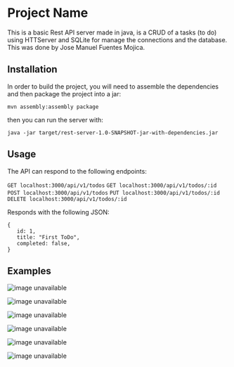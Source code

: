 # Project Name

This is a basic Rest API server made in java, is a CRUD of a tasks (to do) using HTTServer and SQLite for manage the connections and the database. This was done by Jose Manuel Fuentes Mojica.

## Installation
In order to build the project, you will need to assemble the dependencies and then package the project into a jar:

```mvn assembly:assembly package```

then you can run the server with:

```java -jar target/rest-server-1.0-SNAPSHOT-jar-with-dependencies.jar```

## Usage
The API can respond to the following endpoints:

```GET localhost:3000/api/v1/todos```
```GET localhost:3000/api/v1/todos/:id```
```POST localhost:3000/api/v1/todos```
```PUT localhost:3000/api/v1/todos/:id```
```DELETE localhost:3000/api/v1/todos/:id```

Responds with the following JSON:

```
{
   id: 1,
   title: "First ToDo",
   completed: false,
}
```

## Examples

![image unavailable](/media/ss_1.png)

![image unavailable](/media/ss_2.png)

![image unavailable](/media/ss_3.png)

![image unavailable](/media/ss_4.png)

![image unavailable](/media/ss_5.png)

![image unavailable](/media/ss_6.png)


